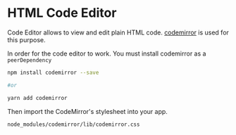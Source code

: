 # HTML Code Editor

Code Editor allows to view and edit plain HTML code. [codemirror](https://codemirror.net/) is used for this purpose.

In order for the code editor to work. You must install codemirror as a `peerDependency`

```bash
npm install codemirror --save

#or

yarn add codemirror
```

Then import the CodeMirror's stylesheet into your app.

```bash
node_modules/codemirror/lib/codemirror.css
```

